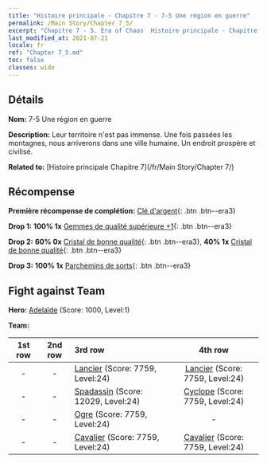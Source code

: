 ```yaml
---
title: "Histoire principale - Chapitre 7 - 7-5 Une région en guerre"
permalink: /Main Story/Chapter 7_5/
excerpt: "Chapitre 7 - 5. Era of Chaos  Histoire principale - Chapitre 7_5. 7-5 Une région en guerre"
last_modified_at: 2021-07-21
locale: fr
ref: "Chapter 7_5.md"
toc: false
classes: wide
---
```


## Détails

 **Nom:** 7-5 Une région en guerre

 **Description:** Leur territoire n'est pas immense. Une fois passées les montagnes, nous arriverons dans une ville humaine. Un endroit prospère et civilisé.

 **Related to:** [Histoire principale Chapitre 7](/fr/Main Story/Chapter 7/)

## Récompense

 **Première récompense de complétion:** [Clé d'argent](/ItemsFR/con_693/){: .btn .btn--era3}

 **Drop 1:** **100% 1x** [Gemmes de qualité supérieure +1](/ItemsFR/mat_23/){: .btn .btn--era3}

 **Drop 2:** **60% 0x** [Cristal de bonne qualité](/ItemsFR/mat_17/){: .btn .btn--era3}, **40% 1x** [Cristal de bonne qualité](/ItemsFR/mat_17/){: .btn .btn--era3}

 **Drop 3:** **100% 1x** [Parchemins de sorts](/ItemsFR/con_694/){: .btn .btn--era3}


## Fight against Team
 **Hero:** [Adelaïde](/fr/heroes/Adelaide/) (Score: 1000, Level:1)

 **Team:**


  | 1st row | 2nd row | 3rd row | 4th row |
  |:----:|:----:|:----|:----:|
  | - | - | [Lancier](/fr/units/Pikeman/) (Score: 7759, Level:24)  | [Lancier](/fr/units/Pikeman/) (Score: 7759, Level:24)  |
  | - | - | [Spadassin](/fr/units/Swordsman/) (Score: 12029, Level:24)  | [Cyclope](/fr/units/Cyclops/) (Score: 7759, Level:24)  |
  | - | - | [Ogre](/fr/units/Ogre/) (Score: 7759, Level:24)  | - |
  | - | - | [Cavalier](/fr/units/Cavalier/) (Score: 7759, Level:24)  | [Cavalier](/fr/units/Cavalier/) (Score: 7759, Level:24)  |


